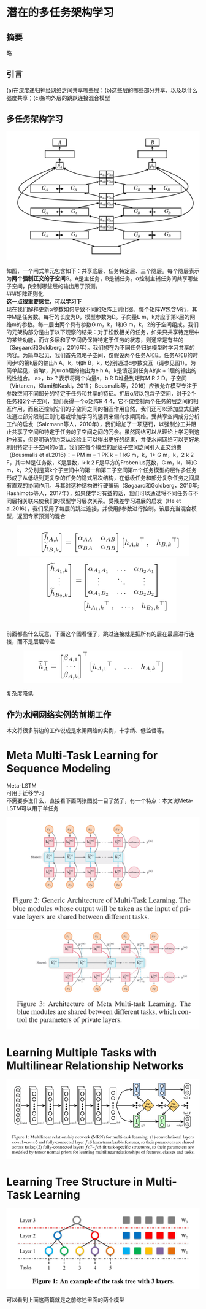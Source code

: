 # 潜在的多任务架构学习  
## 摘要  
略  
## 引言  
(a)在深度递归神经网络之间共享哪些层；(b)这些层的哪些部分共享，以及以什么强度共享；(c)架构外层的跳跃连接混合模型  
## 多任务架构学习  
<div align=center><img src="./pictures/Four_papers/1.png"/></div>  

如图，一个闸式单元包含如下：共享底层、任务特定层、三个隐层。每个隐层表示为**两个强制正交的子空间**G。A是主任务，B是辅任务。α控制主辅任务间共享哪些子空间，β控制哪些层的输出用于预测。  
###矩阵正则化  
**这一点很重要感觉，可以学习下**  
现在我们解释更新α参数如何导致不同的矩阵正则化器。每个矩阵W包含M行，其中M是任务数。每行的长度为D，模型参数为D。子向量L m，k对应于第k层的网络m的参数。每一层由两个具有参数G m，k，1和G m，k，2的子空间组成。我们的元架构部分是由于以下观察的结果：对于松散相关的任务，如果只共享特定层中的某些功能，而许多层和子空间仍保持特定于任务的状态，则通常是有益的（Søgaard和Goldberg，2016年）。我们想在为不同任务归纳模型时学习共享的内容。为简单起见，我们首先忽略子空间，仅假设两个任务A和B。任务A和B的时间步t的第k层的输出h A，k，t和h B，k，t分别通过α参数交互（请参见图1）。为简单起见，省略t，其中αh层的输出为e h A，k是馈送到任务A的k + 1层的输出的线性组合。 a>，b>？表示将两个向量a，b R D堆叠到矩阵M R 2 D。子空间（Virtanen，Klami和Kaski，2011； Bousmalis等，2016）应该允许模型专注于参数空间不同部分的特定于任务和共享的特征。扩展α层以包含子空间，对于2个任务和2个子空间，我们获得一个α矩阵R 4 4，它不仅控制两个任务的层之间的相互作用，而且还控制它们的子空间之间的相互作用自然，我们还可以添加显式归纳法通过部分限制正则化器或增加学习的惩罚来偏向水闸网络。受共享空间成分分析工作的启发（Salzmann等人，2010年），我们增加了一项惩罚，以强制分工并阻止共享子空间和特定于任务的子空间之间的冗余。虽然网络可以从理论上学习到这种分离，但是明确的约束从经验上可以得出更好的结果，并使水闸网络可以更好地利用特定于子空间的α值。我们在每个模型的层级子空间之间引入正交约束（Bousmalis et al.2016）：= PM m = 1 PK k = 1 kG m，k，1> G m，k，2 k 2 F，其中M是任务数，K是层数，k·k 2 F是平方的Frobenius范数，G m，k，1和G m，k，2分别是第k个子空间中的第一和第二子空间第m个任务模型的层许多任务形成了从低级到更复杂的任务的隐式层次结构，在低级任务和部分复杂任务之间具有直观的协同作用。与其对这种结构进行硬编码（Søgaard和Goldberg，2016年; Hashimoto等人，2017年），如果使学习有益的话，我们可以通过将不同任务与不同层相关联来使我们的模型学习层次关系。受残差学习进展的启发（He et al.2016），我们采用了每层的跳过连接，并使用β参数进行控制。该层充当混合模型，返回专家预测的混合  
<div align=center><img src="./pictures/Four_papers/2.png"/></div>  

<div align=center><img src="./pictures/Four_papers/3.png"/></div>  

前面都些什么玩意，下面这个图看懂了，跳过连接就是把所有的层在最后进行连接，而不是层层传递  
<div align=center><img src="./pictures/Four_papers/4.png"/></div>  

复杂度降低  
## 作为水闸网络实例的前期工作  
本文将很多前边的工作说成是水闸网络的实例，十字绣、低监督等。  
# Meta Multi-Task Learning for Sequence Modeling  
Meta-LSTM  
可用于迁移学习  
不需要多说什么，直接看下面两张图就一目了然了，有一个特点：本文说Meta-LSTM可以用于单任务  
<div align=center><img src="./pictures/Four_papers/5.png"/></div>  

<div align=center><img src="./pictures/Four_papers/6.png"/></div>  

# Learning Multiple Tasks with Multilinear Relationship Networks  
<div align=center><img src="./pictures/Four_papers/7.png"/></div>  

# Learning Tree Structure in Multi-Task Learning  
<div align=center><img src="./pictures/Four_papers/8.png"/></div>  

可以看到上面这两篇就是之前综述里面的两个模型  
